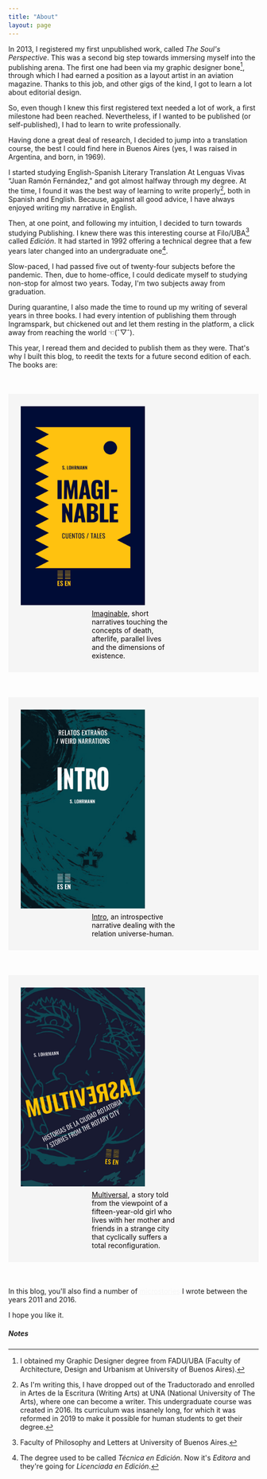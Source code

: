 ```yaml
---
title: "About"
layout: page
---
```


In 2013, I registered my first unpublished work, called *The Soul's Perspective*. This was a second big step towards immersing myself into the publishing arena. The first one had been via my graphic designer bone[^1], through which I had earned a position as a layout artist in an aviation magazine. Thanks to this job, and other gigs of the kind, I got to learn a lot about editorial design.

So, even though I knew this first registered text needed a lot of work, a first milestone had been reached. Nevertheless, if I wanted to be published (or self-published), I had to learn to write professionally. 

Having done a great deal of research, I decided to jump into a translation course, the best I could find here in Buenos Aires (yes, I was raised in Argentina, and born, in 1969).

I started studying English-Spanish Literary Translation At Lenguas Vivas “Juan Ramón Fernández," and got almost halfway through my degree. At the time, I found it was the best way of learning to write properly[^2], both in Spanish and English. Because, against all good advice, I have always enjoyed writing my narrative in English.

Then, at one point, and following my intuition, I decided to turn towards studying Publishing. I knew there was this interesting course at Filo/UBA[^4] called *Edición*. It had started in 1992 offering a technical degree that a few years later changed into an undergraduate one[^3]. 

Slow-paced, I had passed five out of twenty-four subjects before the pandemic. Then, due to home-office, I could dedicate myself to studying non-stop for almost two years. Today, I'm two subjects away from graduation.

During quarantine, I also made the time to round up my writing of several years in three books. I had every intention of publishing them through Ingramspark, but chickened out and let them resting in the platform, a click away from reaching the world ☜(ˆ▽ˆ).

This year, I reread them and decided to publish them as they were. That's why I built this blog, to reedit the texts for a future second edition of each. The books are:
<div style="margin:auto;">
 <div style="margin:50px auto; padding:25px; background: whitesmoke;" id="imaginable">
<img src="/assets/images/Imaginable%20-%20cover.jpg" alt="Imaginable" width="250">
<p style="max-width:12em; color:#0b0404; margin:5px auto 0;"><a style="color:#0b0404;" href="https://editorial.silvialohrmann.com/categories/#Imaginable">Imaginable</a>, short narratives touching the concepts of death, afterlife, parallel lives and the dimensions of existence.</p>
 </div>
 <div style="margin:50px auto; padding:25px; background: whitesmoke;" id="intro">
<img src="/assets/images/Intro%20-%20cover.jpg" alt="Intro" width="250">
<p style="max-width:12em; color:#0b0404; margin:5px auto 0;"><a style="color:#0b0404;" href="https://editorial.silvialohrmann.com/categories/#Intro">Intro</a>, an introspective narrative dealing with the relation universe-human.</p>
 </div>
 <div style="margin:50px auto; padding:25px; background: whitesmoke;" id="multiversal">
<img src="/assets/images/Multiversal%20-%20cover.jpg" alt="Multiversal" width="250">
<p style="max-width:12em; color:#0b0404; margin:5px auto 0;"><a style="color:#0b0404;" href="https://editorial.silvialohrmann.com/categories/#Multiversal">Multiversal</a>, a story told from the viewpoint of a fifteen-year-old girl who lives with her mother and friends in a strange city that cyclically suffers a total reconfiguration.</p>
 </div>
 </div>
 <p>In this blog, you'll also find a number of <a style="color:whitesmoke;" href="https://editorial.silvialohrmann.com/categories/#Microstories">microstories</a> I wrote between the years 2011 and 2016.</p> 
 
<p>I hope you like it.</p>
<h5>Notes</h5>

[^1]:	I obtained my Graphic Designer degree from FADU/UBA (Faculty of Architecture, Design and Urbanism at University of Buenos Aires).

[^2]:	As I'm writing this, I have dropped out of the Traductorado and enrolled in Artes de la Escritura (Writing Arts) at UNA (National University of The Arts), where one can become a writer. This undergraduate course was created in 2016. Its curriculum was insanely long, for which it was reformed in 2019 to make it possible for human students to get their degree.

[^3]:	The degree used to be called *Técnica en Edición*. Now it's *Editora* and they're going for *Licenciada en Edición*. 
[^4]: Faculty of Philosophy and Letters at University of Buenos Aires.
